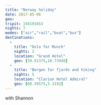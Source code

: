 ```yaml
---
title: "Norway holiday"
date: 2017-05-06
geo: 
tripit: 194191653
nights: 7
modes: ["air","rail","boat","bus"]
destinations:
  -
    title: "Oslo for Munch"
    nights: 2
    location: "Grand Hotel"
    geo: [59.91375,10.73948]
  -
    title: "Bergen for fjords and hiking"
    nights: 5
    location: "Clarion Hotel Admiral"
    geo: [60.39575,5.3192]
---
```


with Shannon
